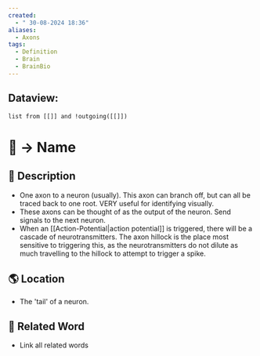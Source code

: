 ```yaml
---
created:
  - " 30-08-2024 18:36"
aliases:
  - Axons
tags:
  - Definition
  - Brain
  - BrainBio
---
```

## Dataview:
```dataview
list from [[]] and !outgoing([[]])
```


# 📗 -> Name


## 📄 Description 
- One axon to a neuron (usually). This axon can branch off, but can all be traced back to one root. VERY useful for identifying visually. 
- These axons can be thought of as the output of the neuron. Send signals to the next neuron.
- When an [[Action-Potential|action potential]] is triggered, there will be a cascade of neurotransmitters. The axon hillock is the place most sensitive to triggering this, as the neurotransmitters do not dilute as much travelling to the hillock to attempt to trigger a spike. 

## 🌎 Location
- The 'tail' of a neuron. 

## 🔗 Related Word
- Link all related words